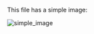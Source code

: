 <!-- >>>>>> BEGIN GENERATED FILE (resolve): SOURCE C:/Users/Burdette/Documents/GitHub/markdown_helper/test/tmp/template_simple_image.md -->
This file has a simple image:

<!-- >>>>>> BEGIN RESOLVED IMAGE: DESCRIPTION '![simple_image](images/image.png)
' -->
<img src="https://raw.githubusercontent.com/BurdetteLamar/MarkdownHelper/master/images/image.png" alt="simple_image">
<!-- <<<<<< END RESOLVED IMAGE: DESCRIPTION '![simple_image](images/image.png)
' -->
<!-- <<<<<< END GENERATED FILE (resolve): SOURCE C:/Users/Burdette/Documents/GitHub/markdown_helper/test/tmp/template_simple_image.md -->
